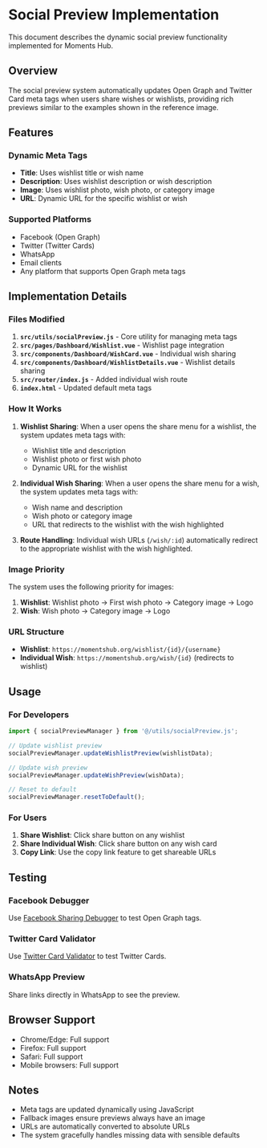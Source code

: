 # Social Preview Implementation

This document describes the dynamic social preview functionality implemented for Moments Hub.

## Overview

The social preview system automatically updates Open Graph and Twitter Card meta tags when users share wishes or wishlists, providing rich previews similar to the examples shown in the reference image.

## Features

### Dynamic Meta Tags
- **Title**: Uses wishlist title or wish name
- **Description**: Uses wishlist description or wish description
- **Image**: Uses wishlist photo, wish photo, or category image
- **URL**: Dynamic URL for the specific wishlist or wish

### Supported Platforms
- Facebook (Open Graph)
- Twitter (Twitter Cards)
- WhatsApp
- Email clients
- Any platform that supports Open Graph meta tags

## Implementation Details

### Files Modified

1. **`src/utils/socialPreview.js`** - Core utility for managing meta tags
2. **`src/pages/Dashboard/Wishlist.vue`** - Wishlist page integration
3. **`src/components/Dashboard/WishCard.vue`** - Individual wish sharing
4. **`src/components/Dashboard/WishlistDetails.vue`** - Wishlist details sharing
5. **`src/router/index.js`** - Added individual wish route
6. **`index.html`** - Updated default meta tags

### How It Works

1. **Wishlist Sharing**: When a user opens the share menu for a wishlist, the system updates meta tags with:
   - Wishlist title and description
   - Wishlist photo or first wish photo
   - Dynamic URL for the wishlist

2. **Individual Wish Sharing**: When a user opens the share menu for a wish, the system updates meta tags with:
   - Wish name and description
   - Wish photo or category image
   - URL that redirects to the wishlist with the wish highlighted

3. **Route Handling**: Individual wish URLs (`/wish/:id`) automatically redirect to the appropriate wishlist with the wish highlighted.

### Image Priority

The system uses the following priority for images:

1. **Wishlist**: Wishlist photo → First wish photo → Category image → Logo
2. **Wish**: Wish photo → Category image → Logo

### URL Structure

- **Wishlist**: `https://momentshub.org/wishlist/{id}/{username}`
- **Individual Wish**: `https://momentshub.org/wish/{id}` (redirects to wishlist)

## Usage

### For Developers

```javascript
import { socialPreviewManager } from '@/utils/socialPreview.js';

// Update wishlist preview
socialPreviewManager.updateWishlistPreview(wishlistData);

// Update wish preview
socialPreviewManager.updateWishPreview(wishData);

// Reset to default
socialPreviewManager.resetToDefault();
```

### For Users

1. **Share Wishlist**: Click share button on any wishlist
2. **Share Individual Wish**: Click share button on any wish card
3. **Copy Link**: Use the copy link feature to get shareable URLs

## Testing

### Facebook Debugger
Use [Facebook Sharing Debugger](https://developers.facebook.com/tools/debug/) to test Open Graph tags.

### Twitter Card Validator
Use [Twitter Card Validator](https://cards-dev.twitter.com/validator) to test Twitter Cards.

### WhatsApp Preview
Share links directly in WhatsApp to see the preview.

## Browser Support

- Chrome/Edge: Full support
- Firefox: Full support
- Safari: Full support
- Mobile browsers: Full support

## Notes

- Meta tags are updated dynamically using JavaScript
- Fallback images ensure previews always have an image
- URLs are automatically converted to absolute URLs
- The system gracefully handles missing data with sensible defaults
